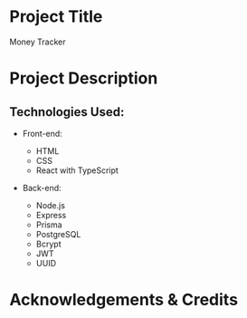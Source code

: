 <!-- @format -->

# Project Title

Money Tracker

# Project Description

## Technologies Used:

-   Front-end:

    -   HTML
    -   CSS
    -   React with TypeScript

-   Back-end:
    -   Node.js
    -   Express
    -   Prisma
    -   PostgreSQL
    -   Bcrypt
    -   JWT
    -   UUID

# Acknowledgements & Credits
